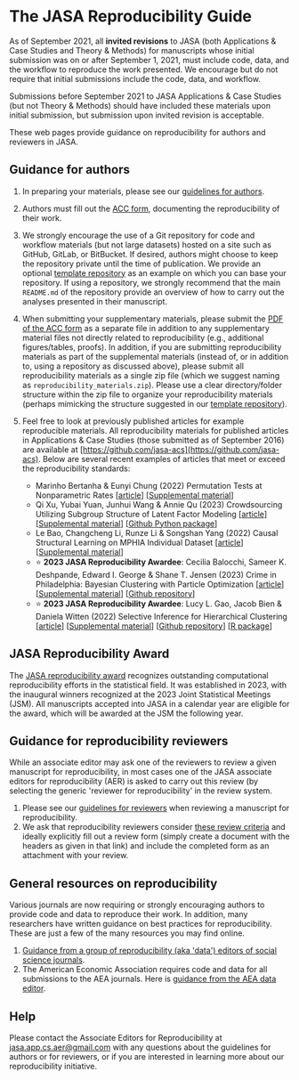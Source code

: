 <script async src="https://www.googletagmanager.com/gtag/js?id={{ site.google_analytics }}"></script>
<script>
  window.dataLayer = window.dataLayer || [];
  function gtag(){dataLayer.push(arguments);}
  gtag('js', new Date());

  gtag('config', '{{ site.google_analytics }}');
</script>

# The JASA Reproducibility Guide

As of September 2021, all **invited revisions** to JASA (both Applications & Case Studies and Theory & Methods) for manuscripts whose initial submission was on or after September 1, 2021, must include code, data, and the workflow to reproduce the work presented. We encourage but do not require that initial submissions include the code, data, and workflow.

Submissions before September 2021 to JASA Applications & Case Studies (but not Theory & Methods) should have included these materials upon initial submission, but submission upon invited revision is acceptable.

These web pages provide guidance on reproducibility for authors and reviewers in JASA. 

## Guidance for authors

1. In preparing your materials, please see our [guidelines for authors](pages/author-guidelines).
2. Authors must fill out the [ACC form](pages/acc.html), documenting the reproducibility of their work. 
3. We strongly encourage the use of a Git repository for code and workflow materials (but not large datasets) hosted on a site such as GitHub, GitLab, or BitBucket. If desired, authors might choose to keep the repository private until the time of publication. We provide an optional [template repository](https://github.com/jasa-acs/repro-template) as an example on which you can base your repository. If using a repository, we strongly recommend that the main `README.md` of the repository provide an overview of how to carry out the analyses presented in their manuscript.
4. When submitting your supplementary materials, please submit the [PDF of the ACC form](pages/acc.html) as a separate file in addition to any supplementary material files not directly related to reproducibility (e.g., additional figures/tables, proofs). In addition, if you are submitting reproducibility materials as part of the supplemental materials (instead of, or in addition to, using a repository as discussed above), please submit all reproducibility materials as a single zip file (which we suggest naming as `reproducibility_materials.zip`). Please use a clear directory/folder structure within the zip file to organize your reproducibility materials (perhaps mimicking the structure suggested in our [template repository](https://github.com/jasa-acs/repro-template)).
5. Feel free to look at previously published articles for example reproducible materials. All reproducibility materials for published articles in Applications & Case Studies (those submitted as of September 2016) are available at [https://github.com/jasa-acs](https://github.com/jasa-acs). Below are several recent examples of articles that meet or exceed the reproducibility standards:

   - Marinho Bertanha & Eunyi Chung (2022) Permutation Tests at Nonparametric Rates [[article](https://doi.org/10.1080/01621459.2022.2087660)] [[Supplemental material](https://doi.org/10.6084/m9.figshare.20051638.v2)]
   - Qi Xu, Yubai Yuan, Junhui Wang & Annie Qu (2023) Crowdsourcing Utilizing Subgroup Structure of Latent Factor Modeling [[article](https://doi.org/10.1080/01621459.2023.2178925)] [[Supplemental material](https://doi.org/10.6084/m9.figshare.22072172.v1)] [[Github Python package](https://github.com/statsqixu/LFGP)]
   - Le Bao, Changcheng Li, Runze Li & Songshan Yang (2022) Causal Structural Learning on MPHIA Individual Dataset [[article](https://doi.org/10.1080/01621459.2022.2077209)] [[Supplemental material](https://doi.org/10.6084/m9.figshare.19763552.v1)]
   - :star: **2023 JASA Reproducibility Awardee**: Cecilia Balocchi, Sameer K. Deshpande, Edward I. George & Shane T. Jensen (2023) Crime in Philadelphia: Bayesian Clustering with Particle Optimization [[article](https://doi.org/10.1080/01621459.2022.2156348)] [[Supplemental material](https://doi.org/10.6084/m9.figshare.21688991.v1)] [[Github repository](https://anonymous.4open.science/r/particle-optimization-663E/)]
   - :star: **2023 JASA Reproducibility Awardee**:  Lucy L. Gao, Jacob Bien & Daniela Witten (2022) Selective Inference for Hierarchical Clustering [[article](https://doi.org/10.1080/01621459.2022.2116331)] [[Supplemental material](https://doi.org/10.6084/m9.figshare.21313178.v1)] [[Github repository](https://github.com/lucylgao/clusterpval-experiments)] [[R package](https://www.lucylgao.com/clusterpval/)]

## JASA Reproducibility Award

The [JASA reproducibility award](https://jasa-acs.github.io/repro-award) recognizes outstanding computational reproducibility efforts in the statistical field. It was established in 2023, with the inaugural winners recognized at the 2023 Joint Statistical Meetings (JSM). All manuscripts accepted into JASA in a calendar year are eligible for the award, which will be awarded at the JSM the following year.

## Guidance for reproducibility reviewers

While an associate editor may ask one of the reviewers to review a given manuscript for reproducibility, in most cases one of the JASA associate editors for reproducibility (AER) is asked to carry out this review (by selecting the generic 'reviewer for reproducibility' in the review system. 

1. Please see our [guidelines for reviewers](pages/reviewer-guidelines) when reviewing a manuscript for reproducibility.
2. We ask that reproducibility reviewers consider [these review criteria](pages/review-form) and ideally explicitly fill out a review form (simply create a document with the headers as given in that link) and include the completed form as an attachment with your review.

## General resources on reproducibility

Various journals are now requiring or strongly encouraging authors to provide code and data to reproduce their work. In addition, many researchers have written guidance on best practices for reproducibility. These are just a few of the many resources you may find online.

1. [Guidance from a group of reproducibility (aka 'data') editors of social science journals](https://social-science-data-editors.github.io/guidance).
2. The American Economic Association requires code and data for all submissions to the AEA journals. Here is [guidance from the AEA data editor](https://aeadataeditor.github.io/aea-de-guidance).

## Help

Please contact the Associate Editors for Reproducibility at [jasa.app.cs.aer@gmail.com](mailto:jasa.app.cs.aer@gmail.com) with any questions about the guidelines for authors or for reviewers, or if you are interested in learning more about our reproducibility initiative.
